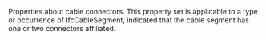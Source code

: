Properties about cable connectors. This property set is applicable to a type or occurrence of IfcCableSegment, indicated that the cable segment has one or two connectors affiliated.
